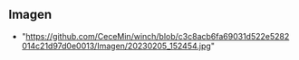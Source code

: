 ## Imagen

+ "https://github.com/CeceMin/winch/blob/c3c8acb6fa69031d522e5282014c21d97d0e0013/Imagen/20230205_152454.jpg"
